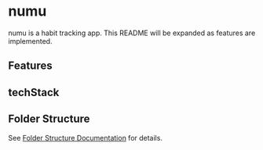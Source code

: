 # numu

numu is a habit tracking app. This README will be expanded as features are implemented.

## Features

## techStack

## Folder Structure

See [Folder Structure Documentation](DOCs/folder_structure.md) for details.
